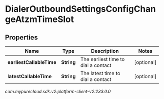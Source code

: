 # DialerOutboundSettingsConfigChangeAtzmTimeSlot


## Properties

| Name | Type | Description | Notes |
| ------------ | ------------- | ------------- | ------------- |
| **earliestCallableTime** | **String** | The earliest time to dial a contact |  [optional] |
| **latestCallableTime** | **String** | The latest time to dial a contact |  [optional] |




_com.mypurecloud.sdk.v2:platform-client-v2:233.0.0_
